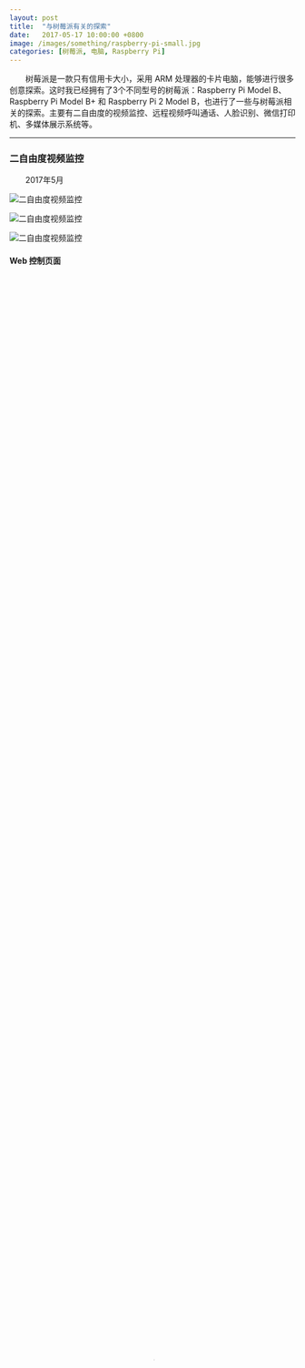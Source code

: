 ```yaml
---
layout: post
title:  "与树莓派有关的探索"
date:   2017-05-17 10:00:00 +0800
image: /images/something/raspberry-pi-small.jpg
categories: [树莓派, 电脑, Raspberry Pi]
---
```


　　树莓派是一款只有信用卡大小，采用 ARM 处理器的卡片电脑，能够进行很多创意探索。这时我已经拥有了3个不同型号的树莓派：Raspberry Pi Model B、Raspberry Pi Model B+ 和 Raspberry Pi 2 Model B，也进行了一些与树莓派相关的探索。主要有二自由度的视频监控、远程视频呼叫通话、人脸识别、微信打印机、多媒体展示系统等。

------

<h3>二自由度视频监控</h3>

　　2017年5月

![二自由度视频监控]({{site.baseurl}}/images/something/RaspberryPi-01.jpg)

![二自由度视频监控]({{site.baseurl}}/images/something/RaspberryPi-02.jpg)

![二自由度视频监控]({{site.baseurl}}/images/something/RaspberryPi-04.jpg)

<h4>Web 控制页面</h4>

<video poster="{{site.baseurl}}/images/something/RaspberryPi-Web-Control.jpg" src="{{site.baseurl}}/images/something/RaspberryPi-Web-Control.mp4" controls="controls" width="100%" height="100%">您的浏览器不支持 video 标签。</video>

<h4>Web 控制页面（最新）</h4>

<video poster="{{site.baseurl}}/images/something/RaspberryPi-Servo-Web-Control.jpg" src="{{site.baseurl}}/images/something/RaspberryPi-Servo-Web-Control.mp4" controls="controls" width="360" height="100%">您的浏览器不支持 video 标签。</video>

------

<h3>远程视频呼叫通话</h3>

![远程视频呼叫通话]({{site.baseurl}}/images/something/RaspberryPi-07.jpg)

------

<h3>人脸识别</h3>

　　2017年5月

![人脸识别]({{site.baseurl}}/images/something/RaspberryPi-03.jpg)

------

<h3>微信打印机</h3>

　　2015年5月

![微信打印机]({{site.baseurl}}/images/something/RaspberryPi-微信打印机-1.jpg)

![微信打印机]({{site.baseurl}}/images/something/RaspberryPi-微信打印机-2.jpg)

------

<h3>多媒体展示系统</h3>

　　2014年3月

![多媒体展示系统]({{site.baseurl}}/images/something/RaspberryPi-05.jpg)

![多媒体展示系统]({{site.baseurl}}/images/something/RaspberryPi-06.jpg)

[多媒体展示系统介绍](https://www.ihonux.com/%E5%A4%9A%E5%AA%92%E4%BD%93/media-display-system/){: target="\_blank"}

------
